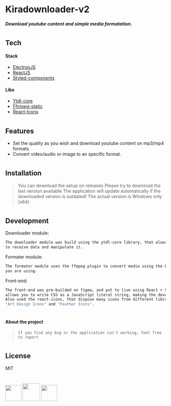 # Kiradownloader-v2 
##### Download youtube content and simple media formatation.
#

## Tech


#### Stack

- [ElectronJS](electronjs.org)
- [ReactJS](https://reactjs.org)
- [Styled-components](https://styled-components.com)

#### Libs
- [Ytdl-core](https://www.npmjs.com/package/ytdl-core)
- [Ffmpeg-static](https://www.npmjs.com/package/ffmpeg-static)
- [React-Icons](https://react-icons.github.io/react-icons/)

#

## Features

- Set the quality as you wish and download youtube content on mp3/mp4 formats
- Convert video/audio or image to an specific format.

#

## Installation

> You can download the setup on releases
> Please try to download the last version available
> The application will update automatically if the downloaded version is outdated!
> The actual version is Windows only (x64)


#

## Development

Downloader module:
```sh
The downloader module was build using the ytdl-core library, that alows you to make http request to youtube
to receive data and manipulate it.
```

Formater module:
```sh
The formater module uses the ffmpeg plugin to convert media using the best codec, based on which container
you are using.
```

Front-end:
```sh
The front-end was pre-builded on figma, and put to live using React + Styled-components, a library that
allows you to write CSS as a JavaScript literal string, making the devolpment a more clean and efficient proccess.
Also used the react-icons, that dispose many icons from different libraries, this project uses the 
"Art Design Icons" and "Feather Icons".
```
#

#### About the project

> `If you find any bug or the application isn't working, feel free to report`

#

## License

MIT

#

[<img src="https://upload.wikimedia.org/wikipedia/commons/thumb/9/91/Electron_Software_Framework_Logo.svg/256px-Electron_Software_Framework_Logo.svg.png" width="50px"/>](https://www.electronjs.org) 
[<img src="https://upload.wikimedia.org/wikipedia/commons/thumb/a/a7/React-icon.svg/1200px-React-icon.svg.png" width="55px" />](https://reactjs.org)
[<img src="https://avatars.githubusercontent.com/u/20658825?s=200&v=4" width="50px"/>](https://styled-components.com)

